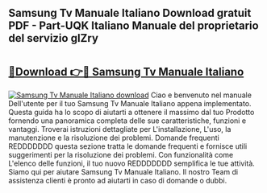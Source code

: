 ## Samsung Tv Manuale Italiano Download gratuit PDF - Part-UQK Italiano Manuale del proprietario del servizio gIZry

# <h2><a href="http://dfgvs8v.blite.top/?on=Samsung+Tv+Manuale+Italiano">🔗Download 👉🔴 Samsung Tv Manuale Italiano</a></h2>

[![Samsung Tv Manuale Italiano download](https://i.imgur.com/lujVjoI.png)](http://dfgvs8v.blite.top/?on=Samsung+Tv+Manuale+Italiano)
Ciao e benvenuto nel manuale Dell'utente per il tuo Samsung Tv Manuale Italiano appena implementato. Questa guida ha lo scopo di aiutarti a ottenere il massimo dal tuo Prodotto fornendo una panoramica completa delle sue caratteristiche, funzioni e vantaggi. Troverai istruzioni dettagliate per L'installazione, L'uso, la manutenzione e la risoluzione dei problemi. Domande frequenti REDDDDDDD questa sezione tratta le domande frequenti e fornisce utili suggerimenti per la risoluzione dei problemi. Con funzionalità come L'elenco delle funzioni, il tuo nuovo REDDDDDDD semplifica le tue attività. Siamo qui per aiutare Samsung Tv Manuale Italiano. Il nostro Team di assistenza clienti è pronto ad aiutarti in caso di domande o dubbi.
